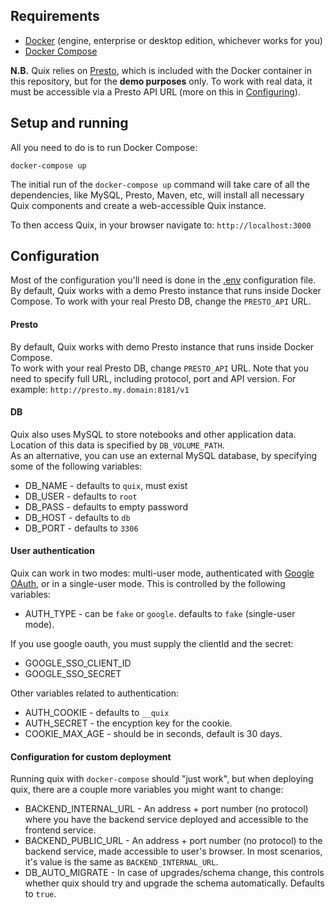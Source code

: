 ## Requirements
* [Docker](https://www.docker.com/products) (engine, enterprise or desktop edition, whichever works for you)
* [Docker Compose](https://docs.docker.com/compose/install/)

**N.B.** Quix relies on [Presto](https://prestosql.io/), which is included with the Docker container in this repository, but for the **demo purposes** only. To work with real data, it must be accessible via a Presto API URL (more on this in [Configuring](#Configuring)).

## Setup and running
All you need to do is to run Docker Compose:

```
docker-compose up
```

The initial run of the `docker-compose up` command will take care of all the dependencies, like MySQL, Presto, Maven, etc, will install all necessary Quix components and create a web-accessible Quix instance.

To then access Quix, in your browser navigate to:
`http://localhost:3000`

## Configuration
Most of the configuration you'll need is done in the [.env](./.env) configuration file. By default, Quix works with a demo Presto instance that runs inside Docker Compose. To work with your real Presto DB, change the `PRESTO_API` URL.

#### Presto
By default, Quix works with demo Presto instance that runs inside Docker Compose. <br />
To work with your real Presto DB, change `PRESTO_API` URL.
Note that you need to specify full URL, including protocol, port and API version. For example: `http://presto.my.domain:8181/v1`

#### DB
Quix also uses MySQL to store notebooks and other application data. Location of this data is specified by `DB_VOLUME_PATH`. <br />
As an alternative, you can use an external MySQL database, by specifying some of the following variables:
* DB_NAME - defaults to `quix`, must exist
* DB_USER - defaults to `root`
* DB_PASS - defaults to empty password
* DB_HOST - defaults to `db`
* DB_PORT - defaults to `3306`

#### User authentication
Quix can work in two modes: multi-user mode, authenticated with [Google OAuth](https://console.developers.google.com/apis/credentials), or in a single-user mode. This is controlled by the following variables:
* AUTH_TYPE - can be `fake` or `google`. defaults to `fake` (single-user mode).

If you use google oauth, you must supply the clientId and the secret:
* GOOGLE_SSO_CLIENT_ID
* GOOGLE_SSO_SECRET

Other variables related to authentication:
* AUTH_COOKIE - defaults to `__quix`
* AUTH_SECRET - the encyption key for the cookie.
* COOKIE_MAX_AGE - should be in seconds, default is 30 days.

#### Configuration for custom deployment
Running quix with `docker-compose` should "just work", but when deploying quix, there are a couple more variables you might want to change:

* BACKEND_INTERNAL_URL - An address + port number (no protocol) where you have the backend service deployed and accessible to the frontend service.
* BACKEND_PUBLIC_URL - An address + port number (no protocol) to the backend service, made accessible to user's browser. In most scenarios, it's value is the same as `BACKEND_INTERNAL_URL`.
* DB_AUTO_MIGRATE - In case of upgrades/schema change, this controls whether quix should try and upgrade the schema automatically. Defaults to `true`.